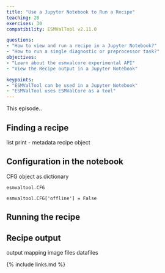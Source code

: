 ```yaml
---
title: "Use a Jupyter Notebook to Run a Recipe"
teaching: 20
exercises: 30
compatibility: ESMValTool v2.11.0

questions:
- "How to view and run a recipe in a Jupyter Notebook?"
- "How to run a single diagnostic or preprocessor task?"
objectives:
- "Learn about the esmvalcore experimental API"
- "View the Recipe output in a Jupyter Notebook"

keypoints:
- "ESMValTool can be used in a Jupyter Notebook"
- "ESMValTool uses ESMValCore as a tool"
---
```


This episode..

## Finding a recipe
list
print - metadata
recipe object

## Configuration in the notebook
CFG object as dictionary
```
esmvaltool.CFG

esmvaltool.CFG['offline'] = False
```

## Running the recipe


## Recipe output
output mapping
image files
datafiles


{% include links.md %}
